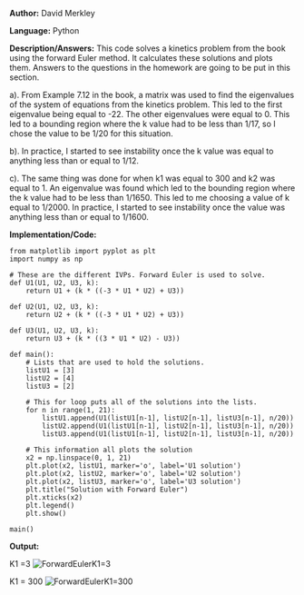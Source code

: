 **Author:** David Merkley

**Language:** Python

**Description/Answers:** This code solves a kinetics problem from the book using the forward Euler method.  It calculates these solutions and plots them. Answers to the questions in the homework are going to be put in this section.

a). From Example 7.12 in the book, a matrix was used to find the eigenvalues of the system of equations from the kinetics problem. This led to the first eigenvalue being equal to -22. The other eigenvalues were equal to 0. This led to a bounding region where the k value had to be less than 1/17, so I chose the value to be 1/20 for this situation.

b). In practice, I started to see instability once the k value was equal to anything less than or equal to 1/12.

c). The same thing was done for when k1 was equal to 300 and k2 was equal to 1. An eigenvalue was found which led to the bounding region where the k value had to be less than 1/1650. This led to me choosing a value of k equal to 1/2000. In practice, I started to see instability once the value was anything less than or equal to 1/1600.

**Implementation/Code:** 

    from matplotlib import pyplot as plt
    import numpy as np

    # These are the different IVPs. Forward Euler is used to solve.
    def U1(U1, U2, U3, k):
        return U1 + (k * ((-3 * U1 * U2) + U3))

    def U2(U1, U2, U3, k):
        return U2 + (k * ((-3 * U1 * U2) + U3))

    def U3(U1, U2, U3, k):
        return U3 + (k * ((3 * U1 * U2) - U3))

    def main():
        # Lists that are used to hold the solutions.
        listU1 = [3]
        listU2 = [4]
        listU3 = [2]

        # This for loop puts all of the solutions into the lists.
        for n in range(1, 21):
            listU1.append(U1(listU1[n-1], listU2[n-1], listU3[n-1], n/20))
            listU2.append(U1(listU1[n-1], listU2[n-1], listU3[n-1], n/20))
            listU3.append(U1(listU1[n-1], listU2[n-1], listU3[n-1], n/20))

        # This information all plots the solution
        x2 = np.linspace(0, 1, 21)
        plt.plot(x2, listU1, marker='o', label='U1 solution')
        plt.plot(x2, listU2, marker='o', label='U2 solution')
        plt.plot(x2, listU3, marker='o', label='U3 solution')
        plt.title("Solution with Forward Euler")
        plt.xticks(x2)
        plt.legend()
        plt.show()

    main()

**Output:**

K1 =3
![ForwardEulerK1=3](https://user-images.githubusercontent.com/82894531/160260811-f1668286-58a1-4f57-b321-3968a71ee3ca.png)

K1 = 300
![ForwardEulerK1=300](https://user-images.githubusercontent.com/82894531/160260876-56ae784a-bd71-4317-bd4b-eb23241424c1.png)
